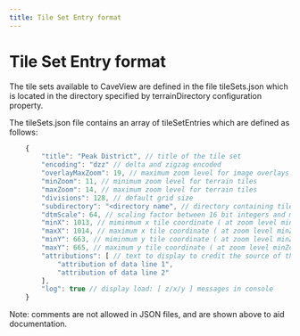 ```yaml
---
title: Tile Set Entry format
---
```

# Tile Set Entry format

The tile sets available to CaveView are defined in the file tileSets.json which is located in the directory specified by terrainDirectory configuration property.

The tileSets.json file contains an array of tileSetEntries which are defined as follows:

```javascript
	{
		"title": "Peak District", // title of the tile set
		"encoding": "dzz" // delta and zigzag encoded
		"overlayMaxZoom": 19, // maximum zoom level for image overlays - may be removed in future
		"minZoom": 11, // minimum zoom level for terrain tiles
		"maxZoom": 14, // maximum zoom level for terrain tiles
		"divisions": 128, // default grid size
		"subdirectory": "<directory name", // directory containing tile files
		"dtmScale": 64, // scaling factor between 16 bit integers and metres.
		"minX": 1013, // miminmum x tile coordinate ( at zoom level minZoom )
		"maxX": 1014, // maximum x tile coordinate ( at zoom level minZoom )
		"minY": 663, // miminmum y tile coordinate ( at zoom level minZoom )
		"maxY": 665, // maximum y tile coordinate ( at zoom level minZoom )
		"attributions": [ // text to display to credit the source of the DTM data if required
			"attribution of data line 1", 
			"attribution of data line 2" 
 		],
		"log": true // display load: [ z/x/y ] messages in console
	}
```

Note: comments are not allowed in JSON files, and are shown above to aid documentation.


